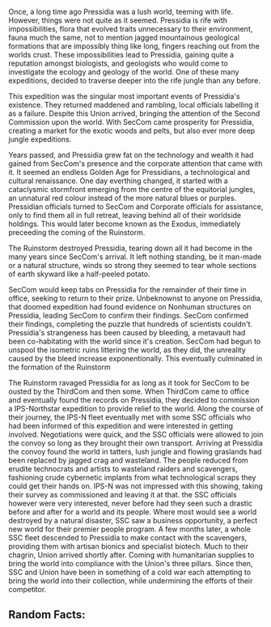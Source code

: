 Once, a long time ago Pressidia was a lush world, teeming with life. However, things were not quite as it seemed.  Pressidia is rife with impossibilities, flora that evolved traits unnecessary to their environment, fauna much the same, not to mention jagged mountainous geological formations that are impossibly thing like long, fingers reaching out from the worlds crust. These impossibilities lead to Pressidia, gaining quite a reputation amongst biologists, and geologists who would come to investigate the ecology and geology of the world. One of these many expeditions, decided to traverse  deeper into the rife jungle than any before. 

This expedition was the singular most important events of Pressidia's existence. They returned maddened and rambling,  local officials labelling it as a failure. Despite this Union arrived, bringing the attention of the Second Commission upon the world. With SecCom came prosperity for Pressidia, creating a market for the exotic woods and pelts, but also ever more deep jungle expeditions. 

Years passed, and Pressidia grew fat on the technology and wealth it had gained from SecCom's presence and the  corporate attention that came with it. It seemed an endless Golden Age for Pressidians, a technological and cultural renaissance. One day everthing changed, it started with a  cataclysmic stormfront emerging from the centre of the  equitorial jungles, an unnatural red colour instead of the 
more natural blues or purples. Pressidian officials turned to SecCom and Corporate officials for assistance, only to  find them all in full retreat, leaving behind all of their worldside holdings. This would later become known as the Exodus, immediately preceeding the coming of the Ruinstorm.

The Ruinstorm destroyed Pressidia, tearing down all it had become in the many years since SecCom's arrival. It left nothing standing, be it man-made or a natural structure,  winds so strong they seemed to tear whole sections of earth  skyward like a half-peeled potato. 

SecCom would keep tabs on Pressidia for the remainder of  their time in office, seeking to return to their prize. Unbeknownst to anyone on Pressidia, that doomed expedition had found evidence on Nonhuman structures on Pressidia, leading SecCom to confirm their findings. SecCom confirmed their findings, completing the puzzle that hundreds of  scientists couldn't. Pressidia's strangeness has been caused by bleeding, a metavault had been co-habitating with the world since it's creation. SecCom had begun to unspool the isometric ruins littering the world, as they did, the unreality caused by the bleed increase exponentionally. This eventually culminated in the formation of the Ruinstorm

The Ruinstorm ravaged Pressidia for as long as it took for SecCom to be ousted by the ThirdCom and then some. When  ThirdCom came to office and eventually found the records on Pressidia, they decided to commission a IPS-Northstar  expedition to provide relief to the world. Along the course of their journey, the IPS-N fleet eventually met with some SSC officials who had been informed of this expedition and were interested in getting involved. Negotiations were  quick, and the SSC officials were allowed to join the  convoy so long as they brought their own transport. Arriving at Pressidia the convoy found the world in tatters, lush 
jungle and flowing graslands had been replaced by jagged crag and wasteland. The people reduced from erudite technocrats and artists to wasteland raiders and scavengers, fashioning crude cybernetic implants from what technological scraps they could get their hands on. IPS-N was not impressed with this showing, taking their survey as commissioned and leaving it at that. the SSC officials however were very interested, never before had they seen such a drastic before and after for a world and its people. Where most would see a world destroyed by a natural disaster, SSC saw a business opportunity, a perfect new world for their premier people program. A few months later, a whole SSC fleet descended to Pressidia to make contact with the scavengers, providing them with artisan bionics and specialist biotech. Much to their chagrin, Union arrived shortly after. Coming with humanitarian supplies to bring the world into compliance with the Union's three pillars. Since then, SSC and Union have been in something of a cold war each attempting to bring the world into their collection, while undermining the efforts of their competitor.

## Random Facts:

